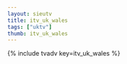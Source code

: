 ```yaml
--- 
layout: sieutv
title: itv_uk_wales
tags: ["uktv"]
thumb: itv_uk_wales
---
```

{% include tvadv key=itv_uk_wales %}
